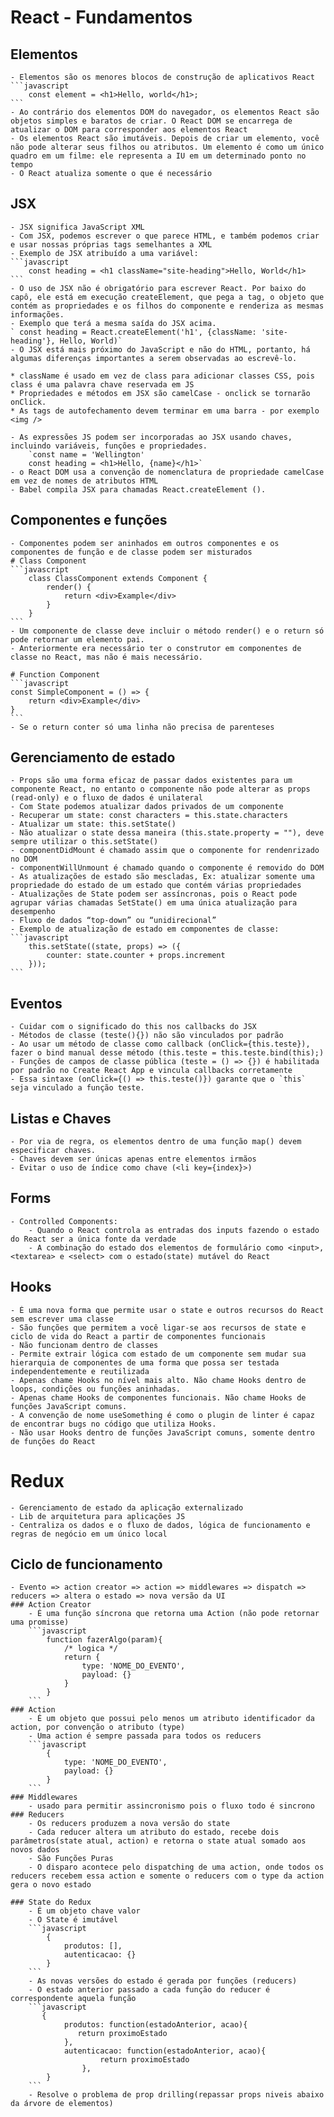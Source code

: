 # React - Fundamentos

## Elementos
    - Elementos são os menores blocos de construção de aplicativos React
    ```javascript
        const element = <h1>Hello, world</h1>;
    ```
    - Ao contrário dos elementos DOM do navegador, os elementos React são objetos simples e baratos de criar. O React DOM se encarrega de atualizar o DOM para corresponder aos elementos React
    - Os elementos React são imutáveis. Depois de criar um elemento, você não pode alterar seus filhos ou atributos. Um elemento é como um único quadro em um filme: ele representa a IU em um determinado ponto no tempo
    - O React atualiza somente o que é necessário

## JSX
    - JSX significa JavaScript XML
    - Com JSX, podemos escrever o que parece HTML, e também podemos criar e usar nossas próprias tags semelhantes a XML
    - Exemplo de JSX atribuído a uma variável: 
    ```javascript
        const heading = <h1 className="site-heading">Hello, World</h1>
    ```
    - O uso de JSX não é obrigatório para escrever React. Por baixo do capô, ele está em execução createElement, que pega a tag, o objeto que contém as propriedades e os filhos do componente e renderiza as mesmas informações. 
    - Exemplo que terá a mesma saída do JSX acima.
    ` const heading = React.createElement('h1', {className: 'site-heading'}, Hello, World)`
    - O JSX está mais próximo do JavaScript e não do HTML, portanto, há algumas diferenças importantes a serem observadas ao escrevê-lo.

    * className é usado em vez de class para adicionar classes CSS, pois class é uma palavra chave reservada em JS
    * Propriedades e métodos em JSX são camelCase - onclick se tornarão onClick.
    * As tags de autofechamento devem terminar em uma barra - por exemplo <img />

    - As expressões JS podem ser incorporadas ao JSX usando chaves, incluindo variáveis, funções e propriedades.
        `const name = 'Wellington'
        const heading = <h1>Hello, {name}</h1>`
    - o React DOM usa a convenção de nomenclatura de propriedade camelCase em vez de nomes de atributos HTML
    - Babel compila JSX para chamadas React.createElement ().

## Componentes e funções
    - Componentes podem ser aninhados em outros componentes e os componentes de função e de classe podem ser misturados
    # Class Component
    ```javascript
        class ClassComponent extends Component {
            render() {
                return <div>Example</div>
            }
        }
    ```
    - Um componente de classe deve incluir o método render() e o return só pode retornar um elemento pai.
    - Anteriormente era necessário ter o construtor em componentes de classe no React, mas não é mais necessário.

    # Function Component
    ```javascript
    const SimpleComponent = () => {
        return <div>Example</div>
    }
    ```
    - Se o return conter só uma linha não precisa de parenteses

## Gerenciamento de estado
    - Props são uma forma eficaz de passar dados existentes para um componente React, no entanto o componente não pode alterar as props (read-only) e o fluxo de dados é unilateral
    - Com State podemos atualizar dados privados de um componente
    - Recuperar um state: const characters = this.state.characters
    - Atualizar um state: this.setState()
    - Não atualizar o state dessa maneira (this.state.property = ""), deve sempre utilizar o this.setState()
    - componentDidMount é chamado assim que o componente for rendenrizado no DOM
    - componentWillUnmount é chamado quando o componente é removido do DOM
    - As atualizações de estado são mescladas, Ex: atualizar somente uma propriedade do estado de um estado que contém várias propriedades
    - Atualizações de State podem ser assíncronas, pois o React pode agrupar várias chamadas SetState() em uma única atualização para desempenho
    - Fluxo de dados “top-down” ou “unidirecional”
    - Exemplo de atualização de estado em componentes de classe:
    ```javascript
        this.setState((state, props) => ({
            counter: state.counter + props.increment
        }));
    ```

 ## Eventos
    - Cuidar com o significado do this nos callbacks do JSX
    - Métodos de classe (teste(){}) não são vinculados por padrão 
    - Ao usar um método de classe como callback (onClick={this.teste}), fazer o bind manual desse método (this.teste = this.teste.bind(this);)
    - Funções de campos de classe pública (teste = () => {}) é habilitada por padrão no Create React App e vincula callbacks corretamente
    - Essa sintaxe (onClick={() => this.teste()}) garante que o `this` seja vinculado a função teste.

 ## Listas e Chaves
    - Por via de regra, os elementos dentro de uma função map() devem especificar chaves.
    - Chaves devem ser únicas apenas entre elementos irmãos
    - Evitar o uso de índice como chave (<li key={index}>)
 
 ## Forms
    - Controlled Components:
        - Quando o React controla as entradas dos inputs fazendo o estado do React ser a única fonte da verdade
        - A combinação do estado dos elementos de formulário como <input>, <textarea> e <select> com o estado(state) mutável do React

 ## Hooks
    - É uma nova forma que permite usar o state e outros recursos do React sem escrever uma classe
    - São funções que permitem a você ligar-se aos recursos de state e ciclo de vida do React a partir de componentes funcionais
    - Não funcionam dentro de classes
    - Permite extrair lógica com estado de um componente sem mudar sua hierarquia de componentes de uma forma que possa ser testada independentemente e reutilizada
    - Apenas chame Hooks no nível mais alto. Não chame Hooks dentro de loops, condições ou funções aninhadas.
    - Apenas chame Hooks de componentes funcionais. Não chame Hooks de funções JavaScript comuns.
    - A convenção de nome useSomething é como o plugin de linter é capaz de encontrar bugs no código que utiliza Hooks.
    - Não usar Hooks dentro de funções JavaScript comuns, somente dentro de funções do React


# Redux
    - Gerenciamento de estado da aplicação externalizado
    - Lib de arquitetura para aplicações JS
    - Centraliza os dados e o fluxo de dados, lógica de funcionamento e regras de negócio em um único local

## Ciclo de funcionamento
    - Evento => action creator => action => middlewares => dispatch => reducers => altera o estado => nova versão da UI
    ### Action Creator
        - É uma função síncrona que retorna uma Action (não pode retornar uma promisse)
        ```javascript
            function fazerAlgo(param){
                /* logica */
                return {
                    type: 'NOME_DO_EVENTO',
                    payload: {}
                }
            }
        ```
    ### Action 
        - É um objeto que possui pelo menos um atributo identificador da action, por convenção o atributo (type)
        - Uma action é sempre passada para todos os reducers
        ```javascript
            {
                type: 'NOME_DO_EVENTO',
                payload: {}
            }
        ```
    ### Middlewares
        - usado para permitir assincronismo pois o fluxo todo é sincrono
    ### Reducers
        - Os reducers produzem a nova versão do state
        - Cada reducer altera um atributo do estado, recebe dois parâmetros(state atual, action) e retorna o state atual somado aos novos dados
        - São Funções Puras
        - O disparo acontece pelo dispatching de uma action, onde todos os reducers recebem essa action e somente o reducers com o type da action gera o novo estado

    ### State do Redux
        - É um objeto chave valor
        - O State é imutável
        ```javascript
            {
                produtos: [],
                autenticacao: {}
            }
        ```
        - As novas versões do estado é gerada por funções (reducers)
        - O estado anterior passado a cada função do reducer é correspondente aquela função
        ```javascript
           {
                produtos: function(estadoAnterior, acao){
                   return proximoEstado
                },
                autenticacao: function(estadoAnterior, acao){
                        return proximoEstado
                    },
            }
        ```
        - Resolve o problema de prop drilling(repassar props niveis abaixo da árvore de elementos)
